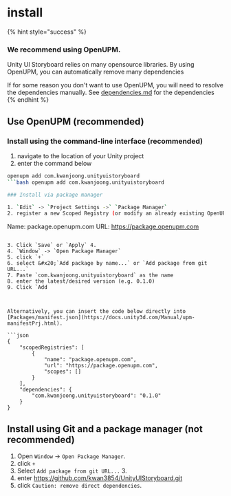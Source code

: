 # install

{% hint style="success" %}
### We recommend using OpenUPM.

Unity UI Storyboard relies on many opensource libraries. By using OpenUPM, you can automatically remove many dependencies &#x20;

If for some reason you don't want to use OpenUPM, you will need to resolve the dependencies manually. See [dependencies.md](../undefined/dependencies.md "mention") for the dependencies
{% endhint %}

## Use OpenUPM (recommended)

### Install using the command-line interface (recommended)

1. navigate to the location of your Unity project
2. enter the command below

```bash
openupm add com.kwanjoong.unityuistoryboard
```bash openupm add com.kwanjoong.unityuistoryboard

### Install via package manager

1. `Edit` -> `Project Settings ->` `Package Manager`
2. register a new Scoped Registry (or modify an already existing OpenUPM entry)

```
Name: package.openupm.com
URL: https://package.openupm.com
```

3. Click `Save` or `Apply` 4.
4. `Window` -> `Open Package Manager`
5. click `+`
6. select &#x20;`Add package by name...` or `Add package from git URL...`
7. Paste `com.kwanjoong.unityuistoryboard` as the name
8. enter the latest/desired version (e.g. 0.1.0)
9. Click `Add



Alternatively, you can insert the code below directly into [Packages/manifest.json](https://docs.unity3d.com/Manual/upm-manifestPrj.html).

```json
{
    "scopedRegistries": [
        {
            "name": "package.openupm.com",
            "url": "https://package.openupm.com",
            "scopes": []
        }
    ],
    "dependencies": {
        "com.kwanjoong.unityuistoryboard": "0.1.0"
    }
}
```

## Install using Git and a package manager (not recommended)

1. Open `Window` -> `Open Package Manager`.
2. click `+`
3. Select `Add package from git URL...` 3.
4. enter https://github.com/kwan3854/UnityUIStoryboard.git
5. click `Caution: remove direct dependencies`.
